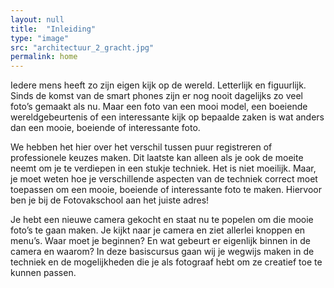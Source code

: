 ```yaml
---
layout: null
title:  "Inleiding"
type: "image"
src: "architectuur_2_gracht.jpg"
permalink: home
---
```


  Iedere mens heeft zo zijn eigen kijk op de wereld. Letterlijk en figuurlijk. Sinds de komst van de smart phones zijn er nog nooit dagelijks zo veel foto’s gemaakt als nu. Maar een foto van een mooi model, een boeiende wereldgebeurtenis of een interessante kijk op bepaalde zaken is wat anders dan een mooie, boeiende of interessante foto.

  We hebben het hier over het verschil tussen puur registreren of professionele keuzes maken. Dit laatste kan alleen als je ook de moeite neemt om je te verdiepen in een stukje techniek. Het is niet moeilijk. Maar, je moet weten hoe je verschillende aspecten van de techniek correct moet toepassen om een mooie, boeiende of interessante foto te maken. Hiervoor ben je bij de Fotovakschool aan het juiste adres!

  Je hebt een nieuwe camera gekocht en staat nu te popelen om die mooie foto’s te gaan maken. Je kijkt naar je camera en ziet allerlei knoppen en menu’s. Waar moet je beginnen? En wat gebeurt er eigenlijk binnen in de camera en waarom? In deze basiscursus gaan wij je wegwijs maken in de techniek en de mogelijkheden die je als fotograaf hebt om ze creatief toe te kunnen passen.
